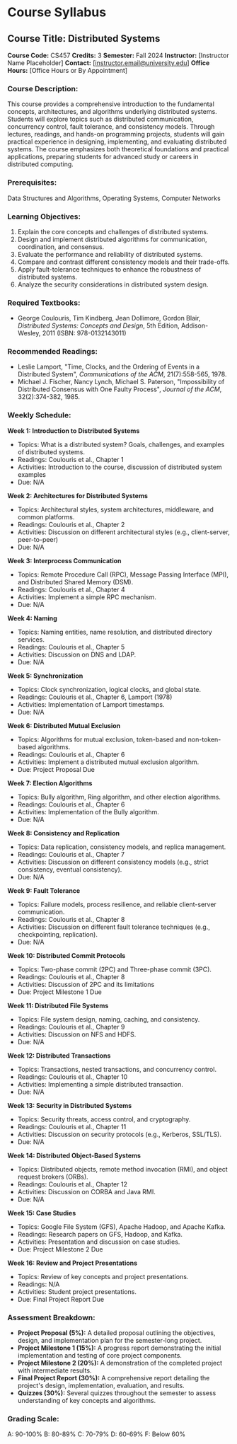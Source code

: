 # Course Syllabus
## Course Title: Distributed Systems
**Course Code:** CS457
**Credits:** 3
**Semester:** Fall 2024
**Instructor:** [Instructor Name Placeholder]
**Contact:** [instructor.email@university.edu]
**Office Hours:** [Office Hours or By Appointment]

### Course Description:
This course provides a comprehensive introduction to the fundamental concepts, architectures, and algorithms underlying distributed systems. Students will explore topics such as distributed communication, concurrency control, fault tolerance, and consistency models. Through lectures, readings, and hands-on programming projects, students will gain practical experience in designing, implementing, and evaluating distributed systems. The course emphasizes both theoretical foundations and practical applications, preparing students for advanced study or careers in distributed computing.

### Prerequisites:
Data Structures and Algorithms, Operating Systems, Computer Networks

### Learning Objectives:
1.  Explain the core concepts and challenges of distributed systems.
2.  Design and implement distributed algorithms for communication, coordination, and consensus.
3.  Evaluate the performance and reliability of distributed systems.
4.  Compare and contrast different consistency models and their trade-offs.
5.  Apply fault-tolerance techniques to enhance the robustness of distributed systems.
6.  Analyze the security considerations in distributed system design.

### Required Textbooks:
- George Coulouris, Tim Kindberg, Jean Dollimore, Gordon Blair, *Distributed Systems: Concepts and Design*, 5th Edition, Addison-Wesley, 2011 (ISBN: 978-0132143011)

### Recommended Readings:
- Leslie Lamport, "Time, Clocks, and the Ordering of Events in a Distributed System", *Communications of the ACM*, 21(7):558-565, 1978.
- Michael J. Fischer, Nancy Lynch, Michael S. Paterson, "Impossibility of Distributed Consensus with One Faulty Process", *Journal of the ACM*, 32(2):374-382, 1985.

### Weekly Schedule:
**Week 1: Introduction to Distributed Systems**
- Topics: What is a distributed system? Goals, challenges, and examples of distributed systems.
- Readings: Coulouris et al., Chapter 1
- Activities: Introduction to the course, discussion of distributed system examples
- Due: N/A

**Week 2: Architectures for Distributed Systems**
- Topics: Architectural styles, system architectures, middleware, and common platforms.
- Readings: Coulouris et al., Chapter 2
- Activities: Discussion on different architectural styles (e.g., client-server, peer-to-peer)
- Due: N/A

**Week 3: Interprocess Communication**
- Topics: Remote Procedure Call (RPC), Message Passing Interface (MPI), and Distributed Shared Memory (DSM).
- Readings: Coulouris et al., Chapter 4
- Activities: Implement a simple RPC mechanism.
- Due: N/A

**Week 4: Naming**
- Topics: Naming entities, name resolution, and distributed directory services.
- Readings: Coulouris et al., Chapter 5
- Activities: Discussion on DNS and LDAP.
- Due: N/A

**Week 5: Synchronization**
- Topics: Clock synchronization, logical clocks, and global state.
- Readings: Coulouris et al., Chapter 6, Lamport (1978)
- Activities: Implementation of Lamport timestamps.
- Due: N/A

**Week 6: Distributed Mutual Exclusion**
- Topics: Algorithms for mutual exclusion, token-based and non-token-based algorithms.
- Readings: Coulouris et al., Chapter 6
- Activities: Implement a distributed mutual exclusion algorithm.
- Due: Project Proposal Due

**Week 7: Election Algorithms**
- Topics: Bully algorithm, Ring algorithm, and other election algorithms.
- Readings: Coulouris et al., Chapter 6
- Activities: Implementation of the Bully algorithm.
- Due: N/A

**Week 8: Consistency and Replication**
- Topics: Data replication, consistency models, and replica management.
- Readings: Coulouris et al., Chapter 7
- Activities: Discussion on different consistency models (e.g., strict consistency, eventual consistency).
- Due: N/A

**Week 9: Fault Tolerance**
- Topics: Failure models, process resilience, and reliable client-server communication.
- Readings: Coulouris et al., Chapter 8
- Activities: Discussion on different fault tolerance techniques (e.g., checkpointing, replication).
- Due: N/A

**Week 10: Distributed Commit Protocols**
- Topics: Two-phase commit (2PC) and Three-phase commit (3PC).
- Readings: Coulouris et al., Chapter 8
- Activities: Discussion of 2PC and its limitations
- Due: Project Milestone 1 Due

**Week 11: Distributed File Systems**
- Topics: File system design, naming, caching, and consistency.
- Readings: Coulouris et al., Chapter 9
- Activities: Discussion on NFS and HDFS.
- Due: N/A

**Week 12: Distributed Transactions**
- Topics: Transactions, nested transactions, and concurrency control.
- Readings: Coulouris et al., Chapter 10
- Activities: Implementing a simple distributed transaction.
- Due: N/A

**Week 13: Security in Distributed Systems**
- Topics: Security threats, access control, and cryptography.
- Readings: Coulouris et al., Chapter 11
- Activities: Discussion on security protocols (e.g., Kerberos, SSL/TLS).
- Due: N/A

**Week 14: Distributed Object-Based Systems**
- Topics: Distributed objects, remote method invocation (RMI), and object request brokers (ORBs).
- Readings: Coulouris et al., Chapter 12
- Activities: Discussion on CORBA and Java RMI.
- Due: N/A

**Week 15: Case Studies**
- Topics: Google File System (GFS), Apache Hadoop, and Apache Kafka.
- Readings: Research papers on GFS, Hadoop, and Kafka.
- Activities: Presentation and discussion on case studies.
- Due: Project Milestone 2 Due

**Week 16: Review and Project Presentations**
- Topics: Review of key concepts and project presentations.
- Readings: N/A
- Activities: Student project presentations.
- Due: Final Project Report Due

### Assessment Breakdown:
*   **Project Proposal (5%):** A detailed proposal outlining the objectives, design, and implementation plan for the semester-long project.
*   **Project Milestone 1 (15%):** A progress report demonstrating the initial implementation and testing of core project components.
*   **Project Milestone 2 (20%):** A demonstration of the completed project with intermediate results.
*   **Final Project Report (30%):** A comprehensive report detailing the project's design, implementation, evaluation, and results.
*   **Quizzes (30%):** Several quizzes throughout the semester to assess understanding of key concepts and algorithms.

### Grading Scale:
A: 90-100%
B: 80-89%
C: 70-79%
D: 60-69%
F: Below 60%